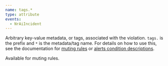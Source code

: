 ```yaml
---
name: tags.*
type: attribute
events:
  - NrAiIncident
---
```


Arbitrary key-value metadata, or tags, associated with the violation. `tags.` is the prefix and `*` is the metadata/tag name. For details on how to use this, see the documentation for [muting rules](/docs/alerts/new-relic-alerts/managing-notification-channels/muting-rules-suppress-notifications) or [alerts condition descriptions](/docs/alerts/new-relic-alerts/defining-conditions/alert-condition-descriptions).

Available for muting rules.